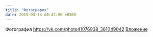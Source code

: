```yaml
---
title: "Фотография"
date: 2015-04-14 00:42:00 +0300
---
```


Фотография
<a class="vk-attach" href="https://vk.com/photo41076938_361049042">https://vk.com/photo41076938_361049042</a>
<a class="vk-attach" href="https://vk.com/photo41076938_361049042">Вложение</a>
